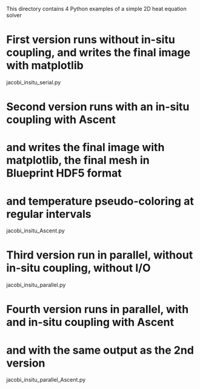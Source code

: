 This directory contains 4 Python examples of a simple 2D heat equation solver

# First version runs without in-situ coupling, and writes the final image with matplotlib
jacobi_insitu_serial.py

# Second version runs with an in-situ coupling with Ascent
# and writes the final image with matplotlib, the final mesh in Blueprint HDF5 format
# and temperature pseudo-coloring at regular intervals
jacobi_insitu_Ascent.py

# Third version run in parallel, without in-situ coupling, without I/O
jacobi_insitu_parallel.py

# Fourth version runs in parallel, with and in-situ coupling with Ascent
# and with the same output as the 2nd version
jacobi_insitu_parallel_Ascent.py

